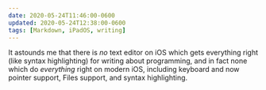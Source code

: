 ```yaml
---
date: 2020-05-24T11:46:00-0600
updated: 2020-05-24T12:38:00-0600
tags: [Markdown, iPadOS, writing]
---
```


It astounds me that there is *no* text editor on iOS which gets everything right (like syntax highlighting) for writing about programming, and in fact none which do *everything* right on modern iOS, including keyboard and now pointer support, Files support, and syntax highlighting.
